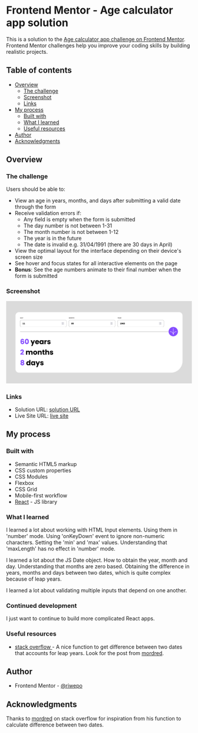 # Frontend Mentor - Age calculator app solution

This is a solution to the [Age calculator app challenge on Frontend Mentor](https://www.frontendmentor.io/challenges/age-calculator-app-dF9DFFpj-Q). Frontend Mentor challenges help you improve your coding skills by building realistic projects.

## Table of contents

- [Overview](#overview)
  - [The challenge](#the-challenge)
  - [Screenshot](#screenshot)
  - [Links](#links)
- [My process](#my-process)
  - [Built with](#built-with)
  - [What I learned](#what-i-learned)
  - [Useful resources](#useful-resources)
- [Author](#author)
- [Acknowledgments](#acknowledgments)

## Overview

### The challenge

Users should be able to:

- View an age in years, months, and days after submitting a valid date through the form
- Receive validation errors if:
  - Any field is empty when the form is submitted
  - The day number is not between 1-31
  - The month number is not between 1-12
  - The year is in the future
  - The date is invalid e.g. 31/04/1991 (there are 30 days in April)
- View the optimal layout for the interface depending on their device's screen size
- See hover and focus states for all interactive elements on the page
- **Bonus**: See the age numbers animate to their final number when the form is submitted

### Screenshot

![](./screenshot/screenshot1.png?raw=true)

### Links

- Solution URL: [solution URL](https://github.com/riwepo/fem-age-calculator-app)
- Live Site URL: [live site](https://riwepo.github.io/fem-age-calculator-app/)

## My process

### Built with

- Semantic HTML5 markup
- CSS custom properties
- CSS Modules
- Flexbox
- CSS Grid
- Mobile-first workflow
- [React](https://reactjs.org/) - JS library

### What I learned

I learned a lot about working with HTML Input elements.
Using them in 'number' mode.
Using 'onKeyDown' event to ignore non-numeric characters.
Setting the 'min' and 'max' values.
Understanding that 'maxLength' has no effect in 'number' mode.

I learned a lot about the JS Date object.
How to obtain the year, month and day.
Understanding that months are zero based.
Obtaining the difference in years, months and days between two dates, which is quite complex because of leap years.

I learned a lot about validating multiple inputs that depend on one another.

### Continued development

I just want to continue to build more complicated React apps.

### Useful resources

- [stack overflow ](https://stackoverflow.com/questions/17732897/difference-between-two-dates-in-years-months-days-in-javascript) - A nice function to get difference between two dates that accounts for leap years. Look for the post from [mordred](https://stackoverflow.com/users/911192/mordred).

## Author

- Frontend Mentor - [@riwepo](https://www.frontendmentor.io/profile/riwepo)

## Acknowledgments

Thanks to [mordred](https://stackoverflow.com/users/911192/mordred) on stack overflow for inspiration from his function to calculate difference between two dates.
